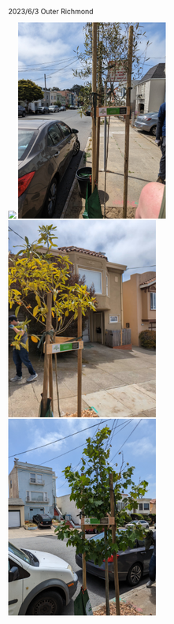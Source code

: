 2023/6/3
Outer Richmond 
<p float="left">
<img src="https://github.com/machi2074/sf_street_tree_planting/blob/main/2023/PXL_20230603_173803708.jpg" width="300" />
<img src="https://github.com/machi2074/sf_street_tree_planting/blob/main/2023/PXL_20230603_180430751.jpg" width="300" />
<img src="https://github.com/machi2074/sf_street_tree_planting/blob/main/2023/PXL_20230603_184058942_exported_1100_1685829427881.jpg" width="300" />
<img src="https://github.com/machi2074/sf_street_tree_planting/blob/main/2023/PXL_20230603_191232731_exported_633_1685829473918.jpg" width="300" />
</p>

